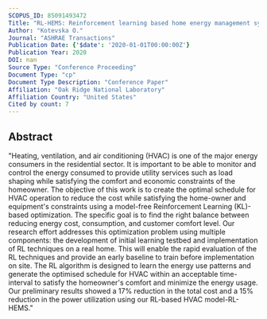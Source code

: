 ```yaml
---
SCOPUS_ID: 85091493472
Title: "RL-HEMS: Reinforcement learning based home energy management system for HVAC energy optimization"
Author: "Kotevska O."
Journal: "ASHRAE Transactions"
Publication Date: {'$date': '2020-01-01T00:00:00Z'}
Publication Year: 2020
DOI: nan
Source Type: "Conference Proceeding"
Document Type: "cp"
Document Type Description: "Conference Paper"
Affiliation: "Oak Ridge National Laboratory"
Affiliation Country: "United States"
Cited by count: 7
---
```


## Abstract
"Heating, ventilation, and air conditioning (HVAC) is one of the major energy consumers in the residential sector. It is important to be able to monitor and control the energy consumed to provide utility services such as load shaping while satisfying the comfort and economic constraints of the homeowner. The objective of this work is to create the optimal schedule for HVAC operation to reduce the cost while satisfying the home-owner and equipment's constraints using a model-free Reinforcement Learning (KL)-based optimization. The specific goal is to find the right balance between reducing energy cost, consumption, and customer comfort level. Our research effort addresses this optimization problem using multiple components: the development of initial learning testbed and implementation of RL techniques on a real home. This will enable the rapid evaluation of the RL techniques and provide an early baseline to train before implementation on site. The RL algorithm is designed to learn the energy use patterns and generate the optimised schedule for HVAC within an acceptable time-interval to satisfy the homeowner's comfort and minimize the energy usage. Our preliminary results showed a 17% reduction in the total cost and a 15% reduction in the power utilization using our RL-based HVAC model-RL-HEMS."
